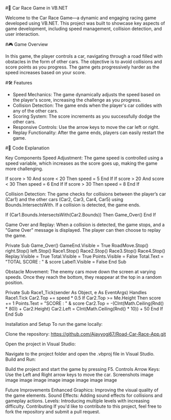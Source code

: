 #🚗 Car Race Game in VB.NET

Welcome to the Car Race Game—a dynamic and engaging racing game developed using VB.NET. This project was built to showcase key aspects of game development, including speed management, collision detection, and user interaction.

#🎮 Game Overview

In this game, the player controls a car, navigating through a road filled with obstacles in the form of other cars. The objective is to avoid collisions and score points as you progress. The game gets progressively harder as the speed increases based on your score.

#🛠️ Features

* Speed Mechanics: The game dynamically adjusts the speed based on the player's score, increasing the challenge as you progress.
* Collision Detection: The game ends when the player's car collides with any of the other cars.
* Scoring System: The score increments as you successfully dodge the other cars.
* Responsive Controls: Use the arrow keys to move the car left or right.
* Replay Functionality: After the game ends, players can easily restart the game.

#📄 Code Explanation

Key Components
Speed Adjustment: The game speed is controlled using a speed variable, which increases as the score goes up, making the game more challenging.

If score > 10 And score < 20 Then speed = 5 End If If score > 20 And score < 30 Then speed = 6 End If If score > 30 Then speed = 8 End If

Collision Detection: The game checks for collisions between the player’s car (Car1) and the other cars (Car2, Car3, Car4, Car5) using Bounds.IntersectsWith. If a collision is detected, the game ends.

If (Car1.Bounds.IntersectsWith(Car2.Bounds)) Then Game_Over() End If

Game Over and Replay: When a collision is detected, the game stops, and a "Game Over" message is displayed. The player can then choose to replay the game.

Private Sub Game_Over() GameEnd.Visible = True RoadMove.Stop() right.Stop() left.Stop() Race1.Stop() Race2.Stop() Race3.Stop() Race4.Stop() Replay.Visible = True Total.Visible = True Points.Visible = False Total.Text = "TOTAL SCORE : " & score Label1.Visible = False End Sub

Obstacle Movement: The enemy cars move down the screen at varying speeds. Once they reach the bottom, they reappear at the top in a random position.

Private Sub Race1_Tick(sender As Object, e As EventArgs) Handles Race1.Tick Car2.Top += speed * 0.5 If Car2.Top >= Me.Height Then score += 1 Points.Text = "SCORE : " & score Car2.Top = -(CInt(Math.Ceiling(Rnd() * 80)) + Car2.Height) Car2.Left = CInt(Math.Ceiling(Rnd() * 10)) + 50 End If End Sub

Installation and Setup
To run the game locally:

Clone the repository: https://github.com/Ajayyogi67/Road-Car-Race-App.git

Open the project in Visual Studio:

Navigate to the project folder and open the .vbproj file in Visual Studio.
Build and Run:

Build the project and start the game by pressing F5.
Controls
Arrow Keys: Use the Left and Right arrow keys to move the car.
Screenshots
image image image image image image image image image

Future Improvements
Enhanced Graphics: Improving the visual quality of the game elements.
Sound Effects: Adding sound effects for collisions and gameplay actions.
Levels: Introducing multiple levels with increasing difficulty.
Contributing
If you'd like to contribute to this project, feel free to fork the repository and submit a pull request.
